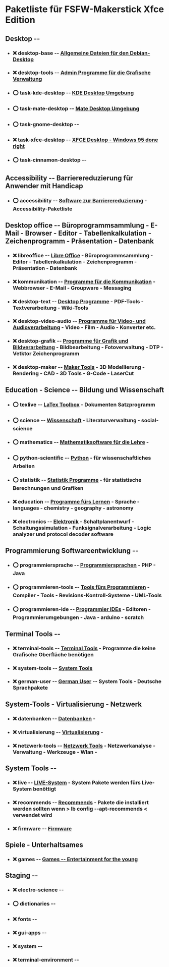 # Paketliste für FSFW-Makerstick Xfce Edition

##  Desktop  --

- ### :x:  desktop-base  -- [Allgemeine Dateien für den Debian-Desktop](../shared/package-lists/desktop-base.md)

- ### :x:  desktop-tools  -- [Admin Programme für die Grafische Verwaltung](../shared/package-lists/desktop-tools.md)

- ### :o:  task-kde-desktop  -- [KDE Desktop Umgebung](../shared/package-lists/task-kde-desktop.md)

[//]: # ( gerd: schlägt mate als Desktop vor - benötigt weniger Ressourcen )
[//]: # ( beim testen ist mir aufgefallen: )
[//]: # ( - Images mit KDE-Desktop booten erst wenn die Speicheroption >> kvm -m 1024 << benutzt wird)
[//]: # ( - Images mit Mate-Desktop mit der Speicheroption >> kvm -m 256 <<, für Firefox scheint das aber zu wenig Speicher zu sein - dieser startet nicht - Last geht nach oben )
[//]: # ( - mit der Speicheroption -m 512 geht es gerade so )
[//]: # ( Bemerkung: es wird derzeit keine "Swap Partition" benutzt - sollte man darüber nachdenken ? )
- ### :o:  task-mate-desktop  -- [Mate Desktop Umgebung](../shared/package-lists/task-mate-desktop.md)

- ### :o:  task-gnome-desktop  --

- ### :x:  task-xfce-desktop  -- [XFCE Desktop - Windows 95 done right](../shared/package-lists/task-xfce-desktop.md)

- ### :o:  task-cinnamon-desktop  --

##  Accessibility  -- Barrierereduzierung für Anwender mit Handicap

- ### :o:  accessibility  -- [Software zur Barrierereduzierung](../shared/package-lists/accessibility.md) - Accessibility-Paketliste


##  Desktop office  -- Büroprogrammsammlung - E-Mail - Browser - Editor - Tabellenkalkulation - Zeichenprogramm - Präsentation - Datenbank

- ### :x:  libreoffice  -- [Libre Office](../shared/package-lists/libreoffice.md) - Büroprogrammsammlung - Editor - Tabellenkalkulation - Zeichenprogramm - Präsentation - Datenbank

- ### :x:  kommunikation  -- [Programme für die Kommunikation](../shared/package-lists/kommunikation.md) - Webbrowser - E-Mail - Groupware - Messaging

- ### :x:  desktop-text  -- [Desktop Programme](../shared/package-lists/desktop-text.md) - PDF-Tools - Textverarbeitung - Wiki-Tools

- ### :x:  desktop-video-audio  -- [Programme für Video- und Audioverarbeitung](../shared/package-lists/desktop-video-audio.md) - Video - Film - Audio - Konverter etc.

- ### :x:  desktop-grafik  -- [Programme für Grafik und Bildverarbeitung](../shared/package-lists/desktop-grafik.md) - Bildbearbeitung - Fotoverwaltung - DTP - Vetktor Zeichenprogramm

- ### :x:  desktop-maker  --  [Maker Tools](../shared/package-lists/desktop-maker.md) -  3D Modellierung - Rendering - CAD - 3D Tools - G-Code - LaserCut


##  Education - Science  --  Bildung und Wissenschaft

- ### :o:  texlive  -- [LaTex Toolbox](../shared/package-lists/texlive.md)  - Dokumenten Satzprogramm

- ### :o:  science  -- [Wissenschaft](../shared/package-lists/science.md) - Literaturverwaltung - social-science

- ### :o:  mathematics  --  [Mathematiksoftware für die Lehre](../shared/package-lists/mathematics.md) -

- ### :o:  python-scientific  --  [Python](../shared/package-lists/python-scientific.md) - für wissenschaftliches Arbeiten

- ### :o:  statistik  --  [Statistik Programme](../shared/package-lists/statistik.md) - für statistische Berechnungen und Grafiken

- ### :x:  education  -- [Programme fürs Lernen](../shared/package-lists/education.md) - Sprache - languages - chemistry - geography - astronomy

- ### :x:  electronics  -- [Elektronik](../shared/package-lists/electronics.md) - Schaltplanentwurf - Schaltungssimulation - Funksignalverarbeitung - Logic analyzer und protocol decoder software


##  Programmierung Softwareentwicklung  --

- ### :o:  programmiersprache  -- [Programmiersprachen](../shared/package-lists/programmiersprache.md) - PHP - Java

- ### :o:  programmieren-tools  -- [Tools fürs Programmieren](../shared/package-lists/programmieren-tools.md) - Compiler - Tools - Revisions-Kontroll-Systeme - UML-Tools

- ### :o:  programmieren-ide  --  [Programmier IDEs](../shared/package-lists/programmieren-ide.md) - Editoren - Programmierumgebungen - Java - arduino - scratch


##  Terminal Tools  --

- ### :x:  terminal-tools  -- [Terminal Tools](../shared/package-lists/terminal-tools.md) - Programme die keine Grafische Oberfläche benötigen

- ### :x:  system-tools  -- [System Tools](../shared/package-lists/system-tools.md)

- ### :x:  german-user  -- [German User](../shared/package-lists/german-user.md)  -- System Tools - Deutsche Sprachpakete


##  System-Tools - Virtualisierung - Netzwerk

- ### :x:  datenbanken  -- [Datenbanken](../shared/package-lists/datenbanken.md) -

- ### :x:  virtualisierung  -- [Virtualisierung](../shared/package-lists/virtualisierung.md) -

- ### :x:  netzwerk-tools  -- [Netzwerk Tools](../shared/package-lists/netzwerk-tools.md) - Netzwerkanalyse - Verwaltung - Werkzeuge - Wlan -


##  System Tools  --

- ### :x:  live  -- [LIVE-System](../shared/package-lists/live.md) - System Pakete werden fürs Live-System benöttigt

- ### :x:  recommends  -- [Recommends](../shared/package-lists/recommends.md) - Pakete die installiert werden sollten wenn > lb config --apt-recommends < verwendet wird

- ### :x:  firmware  -- [Firmware](../shared/package-lists/firmware.md)


##  Spiele - Unterhaltsames

- ### :x:  games  -- [Games -- Entertainment for the young](../shared/package-lists/games.md)

##  Staging  --

- ### :x:  electro-science  -- [](../shared/package-lists/electro-science.md)
- ### :o:  dictionaries  -- [](../shared/package-lists/dictionaries.md)
- ### :x:  fonts  -- [](../shared/package-lists/fonts.md)
- ### :x:  gui-apps  -- [](../shared/package-lists/gui-apps.md)
- ### :x:  system  -- [](../shared/package-lists/system.md)
- ### :x:  terminal-environment  -- [](../shared/package-lists/terminal-environment.md)
